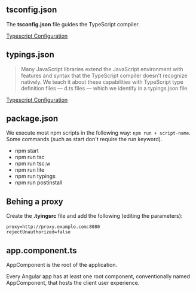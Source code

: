 ## tsconfig.json

The **tsconfig.json** file guides the TypeScript compiler.

[Typescript Configuration](https://angular.io/docs/ts/latest/guide/typescript-configuration.html#!#tsconfig)

## typings.json

> Many JavaScript libraries extend the JavaScript environment with features and syntax that the TypeScript compiler doesn't recognize natively. We teach it about these capabilities with TypeScript type definition files — d.ts files — which we identify in a typings.json file.

[Typescript Configuration](https://angular.io/docs/ts/latest/guide/typescript-configuration.html#!#tsconfig)

## package.json

We execute most npm scripts in the following way: ```npm run + script-name```. Some commands (such as start don't require the run keyword).

- npm start
- npm run tsc
- npm run tsc:w
- npm run lite
- npm run typings
- npm run postinstall

## Behing a proxy

Create the **.tyingsrc** file and add the following (editing the parameters):

```
proxy=http://proxy.example.com:8080
rejectUnauthorized=false
```

## app.component.ts

AppComponent is the root of the application.

Every Angular app has at least one root component, conventionally named AppComponent, that hosts the client user experience.